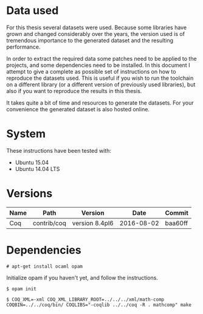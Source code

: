 # Data used
For this thesis several datasets were used. Because some libraries have grown and changed considerably over the years, the version used is of tremendous importance to the generated dataset and the resulting performance.

In order to extract the required data some patches need to be applied to the projects, and some dependencies need to be installed. In this document I attempt to give a complete as possible set of instructions on how to reproduce the datasets used.
This is useful if you wish to run the toolchain on a different library (or a different version of previously used libraries), but also if you want to reproduce the results in this thesis.

It takes quite a bit of time and resources to generate the datasets.
For your convenience the generated dataset is also hosted online.

# System
These instructions have been tested with:
* Ubuntu 15.04
* Ubuntu 14.04 LTS

# Versions
| Name | Path        | Version        | Date       | Commit  |
|------|-------------|----------------|------------|---------|
| Coq  | contrib/coq | version 8.4pl6 | 2016-08-02 | baa60ff |

# Dependencies
```
# apt-get install ocaml opam
```

Initialize opam if you haven't yet, and follow the instructions.
```
$ opam init
```

```
$ COQ_XML=-xml COQ_XML_LIBRARY_ROOT=../../../xml/math-comp COQBIN=../../coq/bin/ COQLIBS="-coqlib ../../coq -R . mathcomp" make
```
